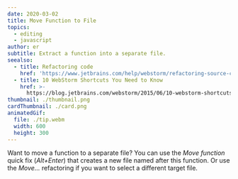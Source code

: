 ```yaml
---
date: 2020-03-02
title: Move Function to File
topics:
  - editing
  - javascript
author: er
subtitle: Extract a function into a separate file.
seealso:
  - title: Refactoring code
    href: 'https://www.jetbrains.com/help/webstorm/refactoring-source-code.html'
  - title: 10 WebStorm Shortcuts You Need to Know
    href: >-
      https://blog.jetbrains.com/webstorm/2015/06/10-webstorm-shortcuts-you-need-to-know/
thumbnail: ./thumbnail.png
cardThumbnail: ./card.png
animatedGif:
  file: ./tip.webm
  width: 600
  height: 300
---
```

Want to move a function to a separate file? 
You can use the *Move function* quick fix (*Alt+Enter*) that creates a new file named after this function. 
Or use the *Move...* refactoring if you want to select a different target file.
